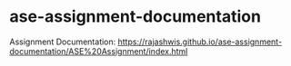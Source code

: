 # ase-assignment-documentation

Assignment Documentation: https://rajashwis.github.io/ase-assignment-documentation/ASE%20Assignment/index.html
